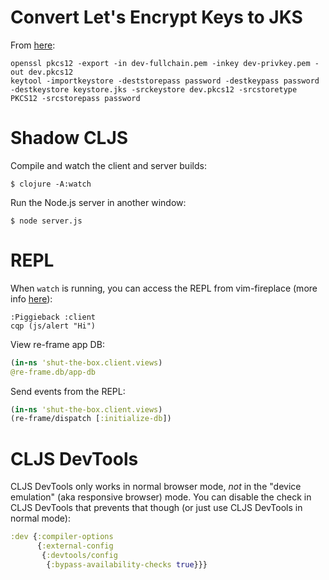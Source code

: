 # Convert Let's Encrypt Keys to JKS

From [here](https://maximilian-boehm.com/en-gb/blog/create-a-java-keystore-jks-from-lets-encrypt-certificates-1884000/):

```
openssl pkcs12 -export -in dev-fullchain.pem -inkey dev-privkey.pem -out dev.pkcs12
keytool -importkeystore -deststorepass password -destkeypass password -destkeystore keystore.jks -srckeystore dev.pkcs12 -srcstoretype PKCS12 -srcstorepass password
```

# Shadow CLJS

Compile and watch the client and server builds:

```shell
$ clojure -A:watch
```

Run the Node.js server in another window:

```shell
$ node server.js
```

# REPL

When `watch` is running, you can access the REPL from vim-fireplace
(more info [here](https://clojureverse.org/t/shadow-cljs-and-leinigen-and-npm-oh-my/2735/19)):

```
:Piggieback :client
cqp (js/alert "Hi")
```

View re-frame app DB:

```clojure
(in-ns 'shut-the-box.client.views)
@re-frame.db/app-db
```

Send events from the REPL:

```clojure
(in-ns 'shut-the-box.client.views)
(re-frame/dispatch [:initialize-db])
```

# CLJS DevTools

CLJS DevTools only works in normal browser mode, *not* in the "device
emulation" (aka responsive browser) mode. You can disable the check in
CLJS DevTools that prevents that though (or just use CLJS DevTools in
normal mode):

```clojure
:dev {:compiler-options
      {:external-config
       {:devtools/config
        {:bypass-availability-checks true}}}
```
